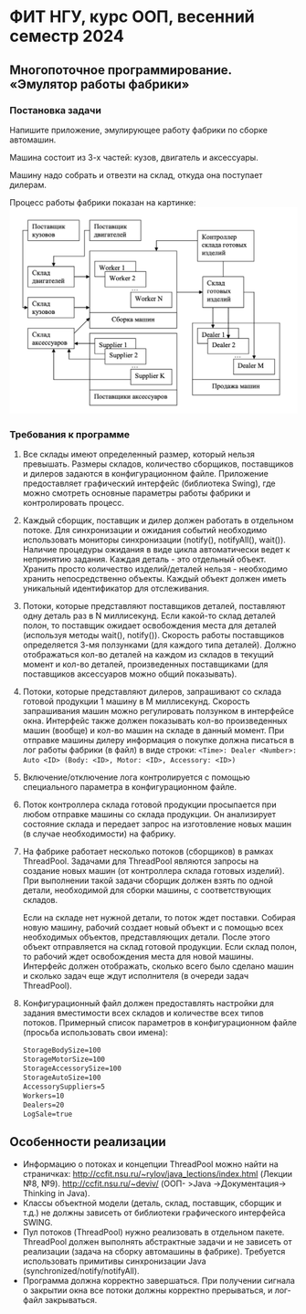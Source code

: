 # ФИТ НГУ, курс ООП, весенний семестр 2024

## Многопоточное программирование. «Эмулятор работы фабрики»

### Постановка задачи

Напишите приложение, эмулирующее работу фабрики по сборке автомашин.

Машина состоит из 3-х частей: кузов, двигатель и аксессуары.

Машину надо собрать и отвезти на склад, откуда она поступает дилерам.

Процесс работы фабрики показан на картинке:
![Schema](./factory.png)

### Требования к программе

1. Все склады имеют определенный размер, который нельзя превышать.
   Размеры складов, количество сборщиков, поставщиков и дилеров задаются в конфигурационном файле.
   Приложение предоставляет графический интерфейс (библиотека Swing), где можно смотреть основные параметры работы фабрики и контролировать процесс.
2. Каждый сборщик, поставщик и дилер должен работать в отдельном потоке.
   Для синхронизации и ожидания событий необходимо использовать мониторы синхронизации (notify(), notifyAll(), wait()).
   Наличие процедуры ожидания в виде цикла автоматически ведет к непринятию задания.
   Каждая деталь - это отдельный объект.
   Хранить просто количество изделий/деталей нельзя - необходимо хранить непосредственно объекты.
   Каждый объект должен иметь уникальный идентификатор для отслеживания.
3. Потоки, которые представляют поставщиков деталей, поставляют одну деталь раз в N миллисекунд.
   Если какой-то склад деталей полон, то поставщик ожидает освобождения места для деталей (используя методы wait(), notify()).
   Скорость работы поставщиков определяется 3-мя ползунками (для каждого типа деталей).
   Должно отображаться кол-во деталей на каждом из складов в текущий момент и кол-во деталей, произведенных поставщиками (для поставщиков аксессуаров можно общий показывать).
4. Потоки, которые представляют дилеров, запрашивают со склада готовой продукции 1 машину в M миллисекунд.
   Скорость запрашивания машин можно регулировать ползунком в интерфейсе окна.
   Интерфейс также должен показывать кол-во произведенных машин (вообще) и кол-во машин на складе в данный момент.
   При отправке машины дилеру информация о покупке должна писаться в лог работы фабрики (в файл) в виде строки:
   `<Time>: Dealer <Number>: Auto <ID> (Body: <ID>, Motor: <ID>, Accessory: <ID>)`
5. Включение/отключение лога контролируется с помощью специального параметра в конфигурационном файле.
6. Поток контроллера склада готовой продукции просыпается при любом отправке машины со склада продукции.
   Он анализирует состояние склада и передает запрос на изготовление новых машин (в случае необходимости) на фабрику.
7. На фабрике работает несколько потоков (сборщиков) в рамках ThreadPool.
   Задачами для ThreadPool являются запросы на создание новых машин (от контроллера склада готовых изделий).
   При выполнении такой задачи сборщик должен взять по одной детали, необходимой для сборки машины, с соответствующих складов.

   Если на складе нет нужной детали, то поток ждет поставки.
   Собирая новую машину, рабочий создает новый объект и с помощью всех необходимых объектов, представляющих детали.
   После этого объект отправляется на склад готовой продукции.
   Если склад полон, то рабочий ждет освобождения места для новой машины.
   Интерфейс должен отображать, сколько всего было сделано машин и сколько задач еще ждут исполнителя (в очереди задач ThreadPool).

8. Конфигурационный файл должен предоставлять настройки для задания вместимости всех складов и количестве всех типов потоков.
   Примерный список параметров в конфигурационном файле (просьба использовать свои имена):

   ```plain
   StorageBodySize=100
   StorageMotorSize=100
   StorageAccessorySize=100
   StorageAutoSize=100
   AccessorySuppliers=5
   Workers=10
   Dealers=20
   LogSale=true
   ```

## Особенности реализации

- Информацию о потоках и концепции ThreadPool можно найти на страничках:
  http://ccfit.nsu.ru/~rylov/java_lections/index.html (Лекции №8, №9).
  http://ccfit.nsu.ru/~deviv/ (ООП- >Java ->Документация-> Thinking in Java).
- Классы объектной модели (деталь, склад, поставщик, сборщик и т.д.) не должны зависеть от библиотеки графического интерфейса SWING.
- Пул потоков (ThreadPool) нужно реализовать в отдельном пакете. ThreadPool должен выполнять абстрактные задачи и не зависеть от реализации (задача на сборку автомашины в фабрике). Требуется использовать примитивы синхронизации Java (synchronized/notify/notifyAll).
- Программа должна корректно завершаться. При получении сигнала о закрытии окна все потоки должны корректно прерываться, и лог-файл закрываться.

